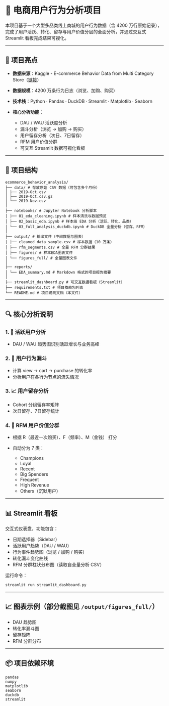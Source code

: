# 🛒 电商用户行为分析项目

本项目基于一个大型多品类线上商城的用户行为数据（含 4200 万行原始记录），完成了用户活跃、转化、留存与用户价值分层的全面分析，并通过交互式 Streamlit 看板完成结果可视化。

---

## 📌 项目亮点

* **数据来源**：Kaggle - E-commerce Behavior Data from Multi Category Store（[链接](https://www.kaggle.com/datasets/mkechinov/ecommerce-behavior-data-from-multi-category-store)）
* **数据规模**：4200 万条行为日志（浏览、加购、购买）
* **技术栈**：Python · Pandas · DuckDB · Streamlit · Matplotlib · Seaborn
* **核心分析功能**：

  * DAU / WAU 活跃度分析
  * 漏斗分析（浏览 → 加购 → 购买）
  * 用户留存分析（次日、7日留存）
  * RFM 用户价值分群
  * 可交互 Streamlit 数据可视化看板

---

## 📁 项目结构

```text
ecommerce_behavior_analysis/
├── data/ # 存放原始 CSV 数据（可包含多个月份）
│ ├── 2019-Oct.csv
│ ├── 2019-Oct.csv.gz
│ └── 2019-Nov.csv
│
├── notebooks/ # Jupyter Notebook 分析脚本
│ ├── 01_eda_cleaning.ipynb # 样本清洗与数据预览
│ ├── 02_basic_eda.ipynb # 样本级 EDA 分析（活跃、转化、品类）
│ └── 03_full_analysis_duckdb.ipynb # DuckDB 全量分析（留存、RFM）
│
├── output/ # 输出文件（中间数据与图表）
│ ├── cleaned_data_sample.csv # 样本数据（10 万条）
│ ├── rfm_segments.csv # 全量 RFM 分群结果
│ ├── figures/ # 样本EDA图表文件
│ └── figures_full/ # 全量图表文件
│
├── reports/
│ └── EDA_summary.md # Markdown 格式的项目报告摘要
│
├── streamlit_dashboard.py # 可交互数据看板（Streamlit）
├── requirements.txt # 项目依赖包列表
└── README.md # 项目说明文档（本文件）
```

---

## 🔍 核心分析说明

### 1. 👥 活跃用户分析

* DAU / WAU 趋势图识别活跃增长与业务高峰

### 2. 🔄 用户行为漏斗

* 计算 view → cart → purchase 的转化率
* 分析用户在各行为节点的流失情况

### 3. 📈 用户留存分析

* Cohort 分组留存率矩阵
* 次日留存、7日留存统计

### 4. 💎 RFM 用户价值分群

* 根据 R（最近一次购买）、F（频率）、M（金钱） 打分
* 自动分为 7 类：

  * Champions
  * Loyal
  * Recent
  * Big Spenders
  * Frequent
  * High Revenue
  * Others（沉默用户）

---

## 📊 Streamlit 看板

交互式仪表盘，功能包含：

* 日期选择器（Sidebar）
* 活跃用户趋势（DAU / WAU）
* 行为事件趋势图（浏览 / 加购 / 购买）
* 转化漏斗变化曲线
* RFM 分群柱状分布图（读取自全量分析 CSV）

运行命令：

```bash
streamlit run streamlit_dashboard.py
```

---

## 📈 图表示例（部分截图见 `/output/figures_full/`）

* DAU 趋势图
* 转化率漏斗图
* 留存矩阵
* RFM 分群分布

---

## 📦 项目依赖环境

```text
pandas
numpy
matplotlib
seaborn
duckdb
streamlit
```
